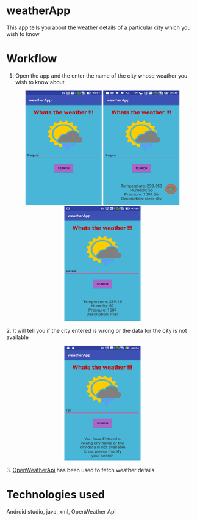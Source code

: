 # weatherApp

This app tells you about the weather details of a particular city which you wish to know

# Workflow

1. Open the app and the enter the name of the city whose weather you wish to know about
<p align="center">
<img src="https://github.com/vaibnak/weatherApp/blob/master/1.jpg" width = "200" height="300"/>
<img src="https://github.com/vaibnak/weatherApp/blob/master/2.jpg" width = "200" height="300"/>
<img src="https://github.com/vaibnak/weatherApp/blob/master/4.jpg" width = "200" height="300"/>
</P>
2. It will tell you if the city entered is wrong or the data for the city is not available
<p align="center">
<img src="https://github.com/vaibnak/weatherApp/blob/master/5.jpg" width = "200" height="300"/>
</P>
3. <a href="https://openweathermap.org/">OpenWeatherApi</a> has been used to fetch weather details

# Technologies used
Android studio, java, xml, OpenWeather Api
